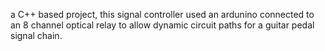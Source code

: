 a C++ based project, this signal controller used an ardunino connected to an 8 channel optical relay to allow dynamic circuit paths for a guitar pedal signal chain.
